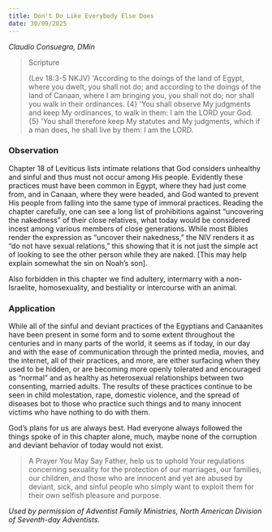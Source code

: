 ```yaml
---
title: Don't Do Like Everybody Else Does
date: 30/09/2025
---
```


_Claudio Consuegra, DMin_

> <p>Scripture</p>
> (Lev 18:3-5 NKJV) 'According to the doings of the land of Egypt, where you dwelt, you shall not do; and according to the doings of the land of Canaan, where I am bringing you, you shall not do; nor shall you walk in their ordinances. {4} 'You shall observe My judgments and keep My ordinances, to walk in them: I am the LORD your God. {5} 'You shall therefore keep My statutes and My judgments, which if a man does, he shall live by them: I am the LORD.

### Observation

Chapter 18 of Leviticus lists intimate relations that God considers unhealthy and sinful and thus must not occur among His people. Evidently these practices must have been common in Egypt, where they had just come from, and in Canaan, where they were headed, and God wanted to prevent His people from falling into the same type of immoral practices. Reading the chapter carefully, one can see a long list of prohibitions against “uncovering the nakedness” of their close relatives, what today would be considered incest among various members of close generations. While most Bibles render the expression as “uncover their nakedness,” the NIV renders it as “do not have sexual relations,” this showing that it is not just the simple act of looking to see the other person while they are naked. [This may help explain somewhat the sin on Noah’s son].

Also forbidden in this chapter we find adultery, intermarry with a non-Israelite, homosexuality, and bestiality or intercourse with an animal.

### Application

While all of the sinful and deviant practices of the Egyptians and Canaanites have been present in some form and to some extent throughout the centuries and in many parts of the world, it seems as if today, in our day and with the ease of communication through the printed media, movies, and the internet, all of their practices, and more, are either surfacing when they used to be hidden, or are becoming more openly tolerated and encouraged as “normal” and as healthy as heterosexual relationships between two consenting, married adults. The results of these practices continue to be seen in child molestation, rape, domestic violence, and the spread of diseases bot to those who practice such things and to many innocent victims who have nothing to do with them.

God’s plans for us are always best. Had everyone always followed the things spoke of in this chapter alone, much, maybe none of the corruption and deviant behavior of today would not exist.

> <callout>A Prayer You May Say</callout>
> Father, help us to uphold Your regulations concerning sexuality for the protection of our marriages, our families, our children, and those who are innocent and yet are abused by deviant, sick, and sinful people who simply want to exploit them for their own selfish pleasure and purpose.

_Used by permission of Adventist Family Ministries, North American Division of Seventh-day Adventists._